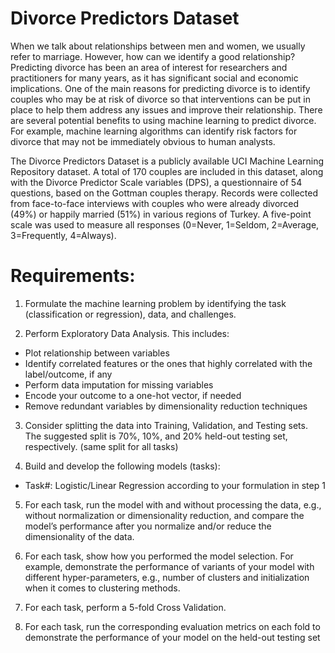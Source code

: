 # Divorce Predictors Dataset

When we talk about relationships
between men and women, we usually refer to
marriage. However, how can we identify a good
relationship? Predicting divorce has been an area
of interest for researchers and practitioners for
many years, as it has significant social and
economic implications. One of the main reasons
for predicting divorce is to identify couples who
may be at risk of divorce so that interventions can
be put in place to help them address any issues and improve their relationship. There are
several potential benefits to using machine learning to predict divorce. For example,
machine learning algorithms can identify risk factors for divorce that may not be
immediately obvious to human analysts.

 The Divorce Predictors Dataset is a publicly available UCI Machine Learning Repository dataset. A total of 170 couples are included in this dataset, along with the Divorce Predictor Scale variables (DPS), a questionnaire of 54 questions, based on the Gottman couples therapy. Records were collected from face-to-face interviews with couples who were already divorced (49%) or happily married (51%) in various regions of Turkey. A five-point scale was used to measure all responses (0=Never, 1=Seldom, 2=Average, 3=Frequently, 4=Always).

# Requirements:

1. Formulate the machine learning problem by identifying the task (classification or
regression), data, and challenges.

2. Perform Exploratory Data Analysis. This includes:

* Plot relationship between variables
* Identify correlated features or the ones that highly correlated with the
label/outcome, if any
* Perform data imputation for missing variables
* Encode your outcome to a one-hot vector, if needed
* Remove redundant variables by dimensionality reduction techniques

3. Consider splitting the data into Training, Validation, and Testing sets. The suggested
split is 70%, 10%, and 20% held-out testing set, respectively. (same split for all tasks)

4. Build and develop the following models (tasks):
* Task#: Logistic/Linear Regression according to your formulation in step 1

5. For each task, run the model with and without processing the data, e.g., without
normalization or dimensionality reduction, and compare the model’s performance
after you normalize and/or reduce the dimensionality of the data.

6. For each task, show how you performed the model selection. For example,
demonstrate the performance of variants of your model with different
hyper-parameters, e.g., number of clusters and initialization when it comes to
clustering methods.

7. For each task, perform a 5-fold Cross Validation.

8. For each task, run the corresponding evaluation metrics on each fold to demonstrate
the performance of your model on the held-out testing set